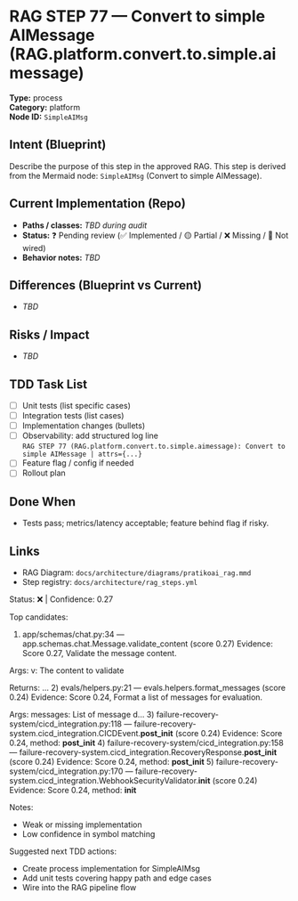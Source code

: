 # RAG STEP 77 — Convert to simple AIMessage (RAG.platform.convert.to.simple.aimessage)

**Type:** process  
**Category:** platform  
**Node ID:** `SimpleAIMsg`

## Intent (Blueprint)
Describe the purpose of this step in the approved RAG. This step is derived from the Mermaid node: `SimpleAIMsg` (Convert to simple AIMessage).

## Current Implementation (Repo)
- **Paths / classes:** _TBD during audit_
- **Status:** ❓ Pending review (✅ Implemented / 🟡 Partial / ❌ Missing / 🔌 Not wired)
- **Behavior notes:** _TBD_

## Differences (Blueprint vs Current)
- _TBD_

## Risks / Impact
- _TBD_

## TDD Task List
- [ ] Unit tests (list specific cases)
- [ ] Integration tests (list cases)
- [ ] Implementation changes (bullets)
- [ ] Observability: add structured log line  
  `RAG STEP 77 (RAG.platform.convert.to.simple.aimessage): Convert to simple AIMessage | attrs={...}`
- [ ] Feature flag / config if needed
- [ ] Rollout plan

## Done When
- Tests pass; metrics/latency acceptable; feature behind flag if risky.

## Links
- RAG Diagram: `docs/architecture/diagrams/pratikoai_rag.mmd`
- Step registry: `docs/architecture/rag_steps.yml`


<!-- AUTO-AUDIT:BEGIN -->
Status: ❌  |  Confidence: 0.27

Top candidates:
1) app/schemas/chat.py:34 — app.schemas.chat.Message.validate_content (score 0.27)
   Evidence: Score 0.27, Validate the message content.

Args:
    v: The content to validate

Returns:
  ...
2) evals/helpers.py:21 — evals.helpers.format_messages (score 0.24)
   Evidence: Score 0.24, Format a list of messages for evaluation.

Args:
    messages: List of message d...
3) failure-recovery-system/cicd_integration.py:118 — failure-recovery-system.cicd_integration.CICDEvent.__post_init__ (score 0.24)
   Evidence: Score 0.24, method: __post_init__
4) failure-recovery-system/cicd_integration.py:158 — failure-recovery-system.cicd_integration.RecoveryResponse.__post_init__ (score 0.24)
   Evidence: Score 0.24, method: __post_init__
5) failure-recovery-system/cicd_integration.py:170 — failure-recovery-system.cicd_integration.WebhookSecurityValidator.__init__ (score 0.24)
   Evidence: Score 0.24, method: __init__

Notes:
- Weak or missing implementation
- Low confidence in symbol matching

Suggested next TDD actions:
- Create process implementation for SimpleAIMsg
- Add unit tests covering happy path and edge cases
- Wire into the RAG pipeline flow
<!-- AUTO-AUDIT:END -->